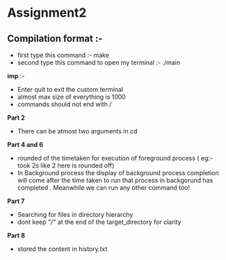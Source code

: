# **Assignment2**

## **Compilation format :-**
* first type this command :- make 
* second type this command to open my terminal :- ./main

**imp** :- 
* Enter quit to exit the custom terminal
* almost max size of everything is 1000
* commands should not end with /

**Part 2**
* There can be atmost two arguments in cd

**Part 4 and 6**
* rounded of the timetaken for execution of foreground process ( eg:- took 2s like 2 here is rounded off)
* In Background process the display of background process completion will come after the time taken to run that process in backgorund has completed . Meanwhile we can run any other command too!

**Part 7**
* Searching for files in directory hierarchy 
* dont keep "/" at the end of the target_directory for clarity

**Part 8**
* stored the content in history.txt